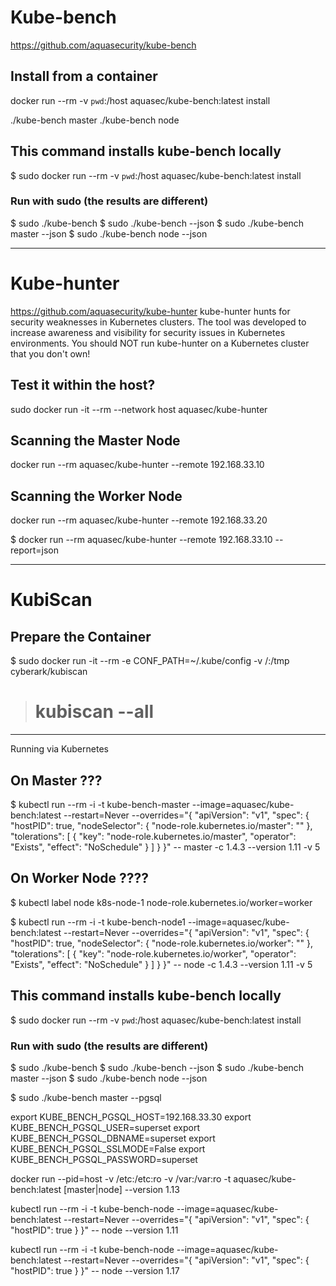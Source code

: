 # Kube-bench
https://github.com/aquasecurity/kube-bench

## Install from a container
docker run --rm -v `pwd`:/host aquasec/kube-bench:latest install

./kube-bench master
./kube-bench node

## This command installs kube-bench locally
$ sudo docker run --rm -v `pwd`:/host aquasec/kube-bench:latest install

### Run with sudo (the results are different)
$ sudo ./kube-bench
$ sudo ./kube-bench --json
$ sudo ./kube-bench master --json
$ sudo ./kube-bench node --json

----------



# Kube-hunter
https://github.com/aquasecurity/kube-hunter
kube-hunter hunts for security weaknesses in Kubernetes clusters. The tool was developed to increase awareness and visibility for security issues in Kubernetes environments. You should NOT run kube-hunter on a Kubernetes cluster that you don't own!

## Test it within the host?
sudo docker run -it --rm --network host aquasec/kube-hunter

## Scanning the Master Node
docker run --rm aquasec/kube-hunter --remote 192.168.33.10

## Scanning the Worker Node
docker run --rm aquasec/kube-hunter --remote 192.168.33.20

$ docker run --rm aquasec/kube-hunter --remote 192.168.33.10 --report=json

----
# KubiScan

## Prepare the Container
$ sudo docker run -it --rm -e CONF_PATH=~/.kube/config -v /:/tmp cyberark/kubiscan

> # kubiscan --all






----


Running via Kubernetes

## On Master ???

$ kubectl run --rm -i -t kube-bench-master --image=aquasec/kube-bench:latest --restart=Never --overrides="{ \"apiVersion\": \"v1\", \"spec\": { \"hostPID\": true, \"nodeSelector\": { \"node-role.kubernetes.io/master\": \"\" }, \"tolerations\": [ { \"key\": \"node-role.kubernetes.io/master\", \"operator\": \"Exists\", \"effect\": \"NoSchedule\" } ] } }" -- master -c 1.4.3 --version 1.11 -v 5

## On Worker Node ????

$ kubectl label node k8s-node-1 node-role.kubernetes.io/worker=worker

$ kubectl run --rm -i -t kube-bench-node1 --image=aquasec/kube-bench:latest --restart=Never --overrides="{ \"apiVersion\": \"v1\", \"spec\": { \"hostPID\": true, \"nodeSelector\": { \"node-role.kubernetes.io/worker\": \"\" }, \"tolerations\": [ { \"key\": \"node-role.kubernetes.io/worker\", \"operator\": \"Exists\", \"effect\": \"NoSchedule\" } ] } }" -- node -c 1.4.3 --version 1.11 -v 5



## This command installs kube-bench locally
$ sudo docker run --rm -v `pwd`:/host aquasec/kube-bench:latest install

### Run with sudo (the results are different)
$ sudo ./kube-bench
$ sudo ./kube-bench --json
$ sudo ./kube-bench master --json
$ sudo ./kube-bench node --json


$ sudo ./kube-bench master --pgsql

export KUBE_BENCH_PGSQL_HOST=192.168.33.30
export KUBE_BENCH_PGSQL_USER=superset
export KUBE_BENCH_PGSQL_DBNAME=superset
export KUBE_BENCH_PGSQL_SSLMODE=False
export KUBE_BENCH_PGSQL_PASSWORD=superset







docker run --pid=host -v /etc:/etc:ro -v /var:/var:ro -t aquasec/kube-bench:latest [master|node] --version 1.13






kubectl run --rm -i -t kube-bench-node --image=aquasec/kube-bench:latest --restart=Never --overrides="{ \"apiVersion\": \"v1\", \"spec\": { \"hostPID\": true } }" -- node --version 1.11


kubectl run --rm -i -t kube-bench-node --image=aquasec/kube-bench:latest --restart=Never --overrides="{ \"apiVersion\": \"v1\", \"spec\": { \"hostPID\": true } }" -- node --version 1.17